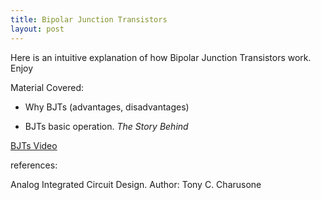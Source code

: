 ```yaml
---
title: Bipolar Junction Transistors
layout: post
---
```


Here is an intuitive explanation of how Bipolar Junction Transistors work. Enjoy

Material Covered:

* Why BJTs (advantages, disadvantages)

* BJTs basic operation. _The Story Behind_

[BJTs Video](https://youtu.be/HxGOs5kTo3M)

references:

Analog Integrated Circuit Design. Author: Tony C. Charusone
